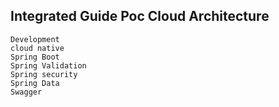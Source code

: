 

## Integrated Guide Poc Cloud Architecture

	Development
	cloud native
	Spring Boot
	Spring Validation 
	Spring security
	Spring Data
	Swagger

